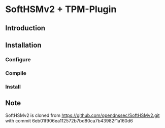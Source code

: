 # SoftHSMv2 + TPM-Plugin
## Introduction

## Installation

### Configure

### Compile

### Install




## Note
SoftHSMv2 is cloned from https://github.com/opendnssec/SoftHSMv2.git 
with commit 6eb01f906ea112572b7bd80ca7b43982f1a160d6  
